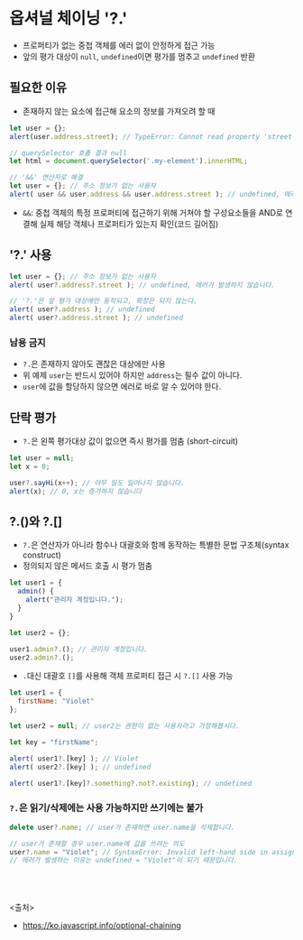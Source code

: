 # 옵셔널 체이닝 '?.'
- 프로퍼티가 없는 중첩 객체를 에러 없이 안정하게 접근 가능
- 앞의 평가 대상이 `null`, `undefined`이면 평가를 멈추고 `undefined` 반환

## 필요한 이유
- 존재하지 않는 요소에 접근해 요소의 정보를 가져오려 할 때

```js
let user = {};
alert(user.address.street); // TypeError: Cannot read property 'street' of undefined

// querySelector 호출 결과 null
let html = document.querySelector('.my-element').innerHTML;

// '&&' 연산자로 해결
let user = {}; // 주소 정보가 없는 사용자
alert( user && user.address && user.address.street ); // undefined, 에러가 발생하지 않습니다.
```

- `&&`: 중첩 객체의 특정 프로퍼티에 접근하기 위해 거쳐야 할 구성요소들을 AND로 연결해 실제 해당 객체나 프로퍼티가 있는지 확인(코드 길어짐)

## '?.' 사용

```js
let user = {}; // 주소 정보가 없는 사용자
alert( user?.address?.street ); // undefined, 에러가 발생하지 않습니다.

// '?.'은 앞 평가 대상에만 동작되고, 확장은 되지 않는다.
alert( user?.address ); // undefined
alert( user?.address.street ); // undefined
```

### 남용 금지
- `?.`은 존재하지 않아도 괜찮은 대상에만 사용
- 위 예제 `user`는 반드시 있어야 하지만 `address`는 필수 값이 아니다.
- `user`에 값을 할당하지 않으면 에러로 바로 알 수 있어야 한다.

## 단락 평가
- `?.`은 왼쪽 평가대상 값이 없으면 즉시 평가를 멈춤 (short-circuit)

```js
let user = null;
let x = 0;

user?.sayHi(x++); // 아무 일도 일어나지 않습니다.
alert(x); // 0, x는 증가하지 않습니다
```

## ?.()와 ?.[]
- `?.`은 연산자가 아니라 함수나 대괄호와 함께 동작하는 특별한 문법 구조체(syntax construct)
- 정의되지 않은 메서드 호출 시 평가 멈춤

```js
let user1 = {
  admin() {
    alert("관리자 계정입니다.");
  }
}

let user2 = {};

user1.admin?.(); // 관리자 계정입니다.
user2.admin?.();
```

- `.`대신 대괄호 `[]`를 사용해 객체 프로퍼티 접근 시 `?.[]` 사용 가능

```js
let user1 = {
  firstName: "Violet"
};

let user2 = null; // user2는 권한이 없는 사용자라고 가정해봅시다.

let key = "firstName";

alert( user1?.[key] ); // Violet
alert( user2?.[key] ); // undefined

alert( user1?.[key]?.something?.not?.existing); // undefined
```

### `?.`은 읽기/삭제에는 사용 가능하지만 쓰기에는 불가

```js
delete user?.name; // user가 존재하면 user.name을 삭제합니다.

// user가 존재할 경우 user.name에 값을 쓰려는 의도
user?.name = "Violet"; // SyntaxError: Invalid left-hand side in assignment
// 에러가 발생하는 이유는 undefined = "Violet"이 되기 때문입니다.
```

<br><br><br>
<출처>
- https://ko.javascript.info/optional-chaining

